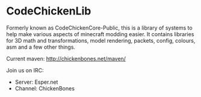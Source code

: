CodeChickenLib
==============
Formerly known as CodeChickenCore-Public, this is a library of systems to help make various aspects of minecraft modding easier.
It contains libraries for 3D math and transformations, model rendering, packets, config, colours, asm and a few other things.

Current maven: http://chickenbones.net/maven/

Join us on IRC:
- Server: Esper.net
- Channel: ChickenBones
